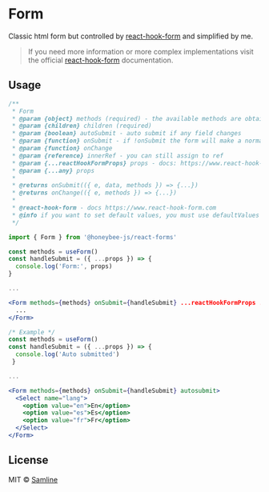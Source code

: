 # Form

Classic html form but controlled by [react-hook-form](https://www.react-hook-form.com) and simplified by me.

> If you need more information or more complex implementations visit the official [react-hook-form](https://www.react-hook-form.com) documentation.

## Usage

```jsx
/**
 * Form
 * @param {object} methods (required) - the available methods are obtained from the hook useForm or from the react-hook-form useFormContext.
 * @param {children} children (required)
 * @param {boolean} autoSubmit - auto submit if any field changes
 * @param {function} onSubmit - if !onSubmit the form will make a normal request
 * @param {function} onChange
 * @param {reference} innerRef - you can still assign to ref
 * @param {...reactHookFormProps} props - docs: https://www.react-hook-form.com
 * @param {...any} props
 *
 * @returns onSubmit(({ e, data, methods }) => {...})
 * @returns onChange(({ e, methods }) => {...})
 *
 * @react-hook-form - docs https://www.react-hook-form.com
 * @info if you want to set default values, you must use defaultValues inside useForm
 */
```

```jsx
import { Form } from '@honeybee-js/react-forms'
```

```jsx
const methods = useForm()
const handleSubmit = ({ ...props }) => {
  console.log('Form:', props)
}

...

<Form methods={methods} onSubmit={handleSubmit} ...reactHookFormProps ...props>
  ...
</Form>
```

```jsx
/* Example */
const methods = useForm()
const handleSubmit = ({ ...props }) => {
  console.log('Auto submitted')
 }

...

<Form methods={methods} onSubmit={handleSubmit} autosubmit>
  <Select name="lang">
    <option value="en">En</option>
    <option value="es">Es</option>
    <option value="fr">Fr</option>
  </Select>
</Form>
```

## License

MIT © [Samline](https://github.com/samline)
